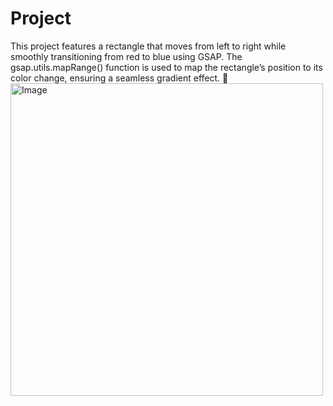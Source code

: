 <h1>Project</h1>
This project features a rectangle that moves from left to right while smoothly transitioning from red to blue using GSAP. The gsap.utils.mapRange() function is used to map the rectangle’s position to its color change, ensuring a seamless gradient effect. 🚀





<img width="500" alt="Image" src="https://github.com/user-attachments/assets/5afa6824-f7d8-476b-8a13-fdedf26836da" />
